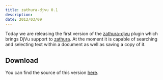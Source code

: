 ```yaml
---
title: zathura-djvu 0.1
description:  
date: 2012/03/09
---
```


Today we are releasing the first version of the
[zathura-djvu](/projects/zathura/plugins/zathura-djvu/) plugin which brings DjVu
support to [zathura](/projects/zathura). At the moment it is capable of
searching and selecting text within a document as well as saving a copy of it.

## Download
You can find the source of this version
[here](/projects/zathura/plugins/zathura-djvu/).
